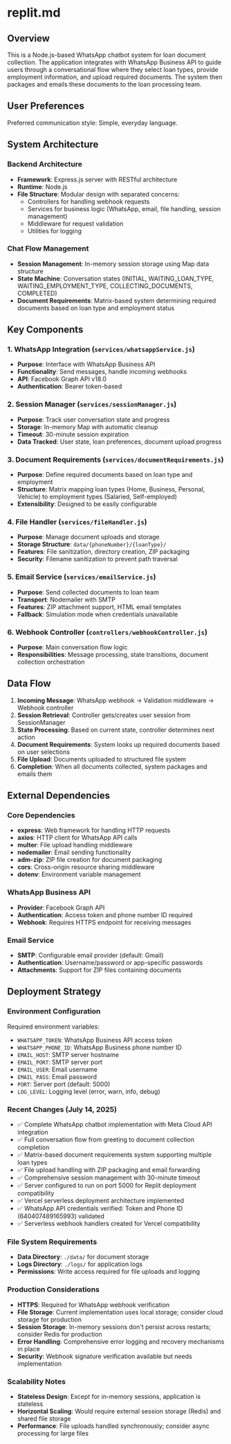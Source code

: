 # replit.md

## Overview

This is a Node.js-based WhatsApp chatbot system for loan document collection. The application integrates with WhatsApp Business API to guide users through a conversational flow where they select loan types, provide employment information, and upload required documents. The system then packages and emails these documents to the loan processing team.

## User Preferences

Preferred communication style: Simple, everyday language.

## System Architecture

### Backend Architecture
- **Framework**: Express.js server with RESTful architecture
- **Runtime**: Node.js
- **File Structure**: Modular design with separated concerns:
  - Controllers for handling webhook requests
  - Services for business logic (WhatsApp, email, file handling, session management)
  - Middleware for request validation
  - Utilities for logging

### Chat Flow Management
- **Session Management**: In-memory session storage using Map data structure
- **State Machine**: Conversation states (INITIAL, WAITING_LOAN_TYPE, WAITING_EMPLOYMENT_TYPE, COLLECTING_DOCUMENTS, COMPLETED)
- **Document Requirements**: Matrix-based system determining required documents based on loan type and employment status

## Key Components

### 1. WhatsApp Integration (`services/whatsappService.js`)
- **Purpose**: Interface with WhatsApp Business API
- **Functionality**: Send messages, handle incoming webhooks
- **API**: Facebook Graph API v18.0
- **Authentication**: Bearer token-based

### 2. Session Manager (`services/sessionManager.js`)
- **Purpose**: Track user conversation state and progress
- **Storage**: In-memory Map with automatic cleanup
- **Timeout**: 30-minute session expiration
- **Data Tracked**: User state, loan preferences, document upload progress

### 3. Document Requirements (`services/documentRequirements.js`)
- **Purpose**: Define required documents based on loan type and employment
- **Structure**: Matrix mapping loan types (Home, Business, Personal, Vehicle) to employment types (Salaried, Self-employed)
- **Extensibility**: Designed to be easily configurable

### 4. File Handler (`services/fileHandler.js`)
- **Purpose**: Manage document uploads and storage
- **Storage Structure**: `data/{phoneNumber}/{loanType}/`
- **Features**: File sanitization, directory creation, ZIP packaging
- **Security**: Filename sanitization to prevent path traversal

### 5. Email Service (`services/emailService.js`)
- **Purpose**: Send collected documents to loan team
- **Transport**: Nodemailer with SMTP
- **Features**: ZIP attachment support, HTML email templates
- **Fallback**: Simulation mode when credentials unavailable

### 6. Webhook Controller (`controllers/webhookController.js`)
- **Purpose**: Main conversation flow logic
- **Responsibilities**: Message processing, state transitions, document collection orchestration

## Data Flow

1. **Incoming Message**: WhatsApp webhook → Validation middleware → Webhook controller
2. **Session Retrieval**: Controller gets/creates user session from SessionManager
3. **State Processing**: Based on current state, controller determines next action
4. **Document Requirements**: System looks up required documents based on user selections
5. **File Upload**: Documents uploaded to structured file system
6. **Completion**: When all documents collected, system packages and emails them

## External Dependencies

### Core Dependencies
- **express**: Web framework for handling HTTP requests
- **axios**: HTTP client for WhatsApp API calls
- **multer**: File upload handling middleware
- **nodemailer**: Email sending functionality
- **adm-zip**: ZIP file creation for document packaging
- **cors**: Cross-origin resource sharing middleware
- **dotenv**: Environment variable management

### WhatsApp Business API
- **Provider**: Facebook Graph API
- **Authentication**: Access token and phone number ID required
- **Webhook**: Requires HTTPS endpoint for receiving messages

### Email Service
- **SMTP**: Configurable email provider (default: Gmail)
- **Authentication**: Username/password or app-specific passwords
- **Attachments**: Support for ZIP files containing documents

## Deployment Strategy

### Environment Configuration
Required environment variables:
- `WHATSAPP_TOKEN`: WhatsApp Business API access token
- `WHATSAPP_PHONE_ID`: WhatsApp Business phone number ID
- `EMAIL_HOST`: SMTP server hostname
- `EMAIL_PORT`: SMTP server port
- `EMAIL_USER`: Email username
- `EMAIL_PASS`: Email password
- `PORT`: Server port (default: 5000)
- `LOG_LEVEL`: Logging level (error, warn, info, debug)

### Recent Changes (July 14, 2025)
- ✅ Complete WhatsApp chatbot implementation with Meta Cloud API integration
- ✅ Full conversation flow from greeting to document collection completion
- ✅ Matrix-based document requirements system supporting multiple loan types
- ✅ File upload handling with ZIP packaging and email forwarding
- ✅ Comprehensive session management with 30-minute timeout
- ✅ Server configured to run on port 5000 for Replit deployment compatibility
- ✅ Vercel serverless deployment architecture implemented
- ✅ WhatsApp API credentials verified: Token and Phone ID (640407489165993) validated
- ✅ Serverless webhook handlers created for Vercel compatibility

### File System Requirements
- **Data Directory**: `./data/` for document storage
- **Logs Directory**: `./logs/` for application logs
- **Permissions**: Write access required for file uploads and logging

### Production Considerations
- **HTTPS**: Required for WhatsApp webhook verification
- **File Storage**: Current implementation uses local storage; consider cloud storage for production
- **Session Storage**: In-memory sessions don't persist across restarts; consider Redis for production
- **Error Handling**: Comprehensive error logging and recovery mechanisms in place
- **Security**: Webhook signature verification available but needs implementation

### Scalability Notes
- **Stateless Design**: Except for in-memory sessions, application is stateless
- **Horizontal Scaling**: Would require external session storage (Redis) and shared file storage
- **Performance**: File uploads handled synchronously; consider async processing for large files